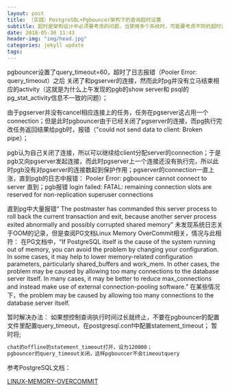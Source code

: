 ```yaml
---
layout: post
title: （实践）PostgreSQL+Pgbouncer架构下的查询超时设置
subtitle: 超时是架构设计中必须要考虑的问题，当使用多个系统时，可能要考虑不同的超时设置
date: 2018-05-30 11:43
header-img: "img/head.jpg"
categories: jekyll update
tags:
---
```


pgbouncer设置了query_timeout=60，超时了日志报错（Pooler Error: query_timeout）之后
关闭了和pgserver的连接，然而此时pg并没有立马结束相应的activity（这就是为什么上午发现的pgb的show server和 psql的pg_stat_activity信息不一致的问题）；

由于pgserver并没有cancel相应连接上的任务，任务在pgserver这占用一个connection；但是此时pgbouncer由于已经关闭了pgserver的连接，而pg执行完改任务返回结果给pgb时，报错（"could not send data to client: Broken pipe）；

pgb认为自己关闭了连接，所以可以继续给client分配server的connection；于是pgb又向pgserver发起连接，而此时pgserver上一个连接还没有执行完，所以此时pgb没有对pgserver的连接数起到保护作用；pgserver的connection一直上涨，直到pgb的日志中报错：
Pooler Error: pgbouncer cannot connect to server
直到；pgb报错 login failed: FATAL: remaining connection slots are reserved for non-replication superuser connections

直到pg中大量报错“
The postmaster has commanded this server process to roll back the current transaction and exit, because another server process exited abnormally and possibly corrupted shared memory” 
未发现系统日志关于OOM的记录，但是查阅PG文档Linux Memory OverCommit相关，情况与此相符：
在PG文档中，“If PostgreSQL itself is the cause of the system running out of memory, you can avoid the problem by changing your configuration. In some cases, it may help to lower memory-related configuration parameters, particularly shared_buffers and work_mem. In other cases, the problem may be caused by allowing too many connections to the database server itself. In many cases, it may be better to reduce max_connections and instead make use of external connection-pooling software.” 在某些情况下，the problem may be caused by allowing too many connections to the database server itself. 

暂时解决办法：
如果想控制查询执行时间过长就终止，不要在pgbouncer的配置文件里配置query_timeout，在postgresql.conf中配置statement_timeout；
暂时将;

```bash
chat的offline的statement_timeout打开，设为120000；
pgbouncer的query_timeout关闭，这样pgbouncer不会timeoutquery
```

参考PostgreSQL文档：

[LINUX-MEMORY-OVERCOMMIT](https://www.postgresql.org/docs/current/static/kernel-resources.html#LINUX-MEMORY-OVERCOMMIT)

